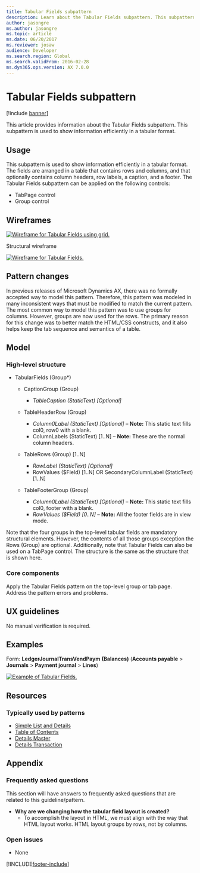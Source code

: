 ```yaml
---
title: Tabular Fields subpattern
description: Learn about the Tabular Fields subpattern. This subpattern is used to show information efficiently in a tabular format.
author: jasongre
ms.author: jasongre
ms.topic: article
ms.date: 06/20/2017
ms.reviewer: josaw
audience: Developer
ms.search.region: Global
ms.search.validFrom: 2016-02-28
ms.dyn365.ops.version: AX 7.0.0
---
```


# Tabular Fields subpattern

[!include [banner](../includes/banner.md)]

This article provides information about the Tabular Fields subpattern. This subpattern is used to show information efficiently in a tabular format. 

## Usage

This subpattern is used to show information efficiently in a tabular format. The fields are arranged in a table that contains rows and columns, and that optionally contains column headers, row labels, a caption, and a footer. The Tabular Fields subpattern can be applied on the following controls:

-   TabPage control
-   Group control

## Wireframes

[![Wireframe for Tabular Fields using grid.](./media/tabularfields1.png)](./media/tabularfields1.png)

Structural wireframe

[![Wireframe for Tabular Fields.](./media/tabularfields2.png)](./media/tabularfields2.png)

## Pattern changes
In previous releases of Microsoft Dynamics AX, there was no formally accepted way to model this pattern. Therefore, this pattern was modeled in many inconsistent ways that must be modified to match the current pattern. The most common way to model this pattern was to use groups for columns. However, groups are now used for the rows. The primary reason for this change was to better match the HTML/CSS constructs, and it also helps keep the tab sequence and semantics of a table.

## Model
### High-level structure

- TabularFields (Group\*)

    - CaptionGroup (Group)

        - *TableCaption (StaticText) \[Optional\]*

    - TableHeaderRow (Group)

        - *Column0Label (StaticText) \[Optional\]* – **Note:** This static text fills col0, row0 with a blank.
        - ColumnLabels (StaticText) \[1..N\] – **Note:** These are the normal column headers.

    - TableRows (Group) \[1..N\]

        - *RowLabel (StaticText) \[Optional\]*
        - RowValues ($Field) \[1..N\] OR SecondaryColumnLabel (StaticText) \[1..N\]

    - TableFooterGroup (Group)

        - *Column0Label (StaticText) \[Optional\]* – **Note:** This static text fills col0, footer with a blank.
        - *RowValues ($Field) \[0..N\]* – **Note:** All the footer fields are in view mode.

Note that the four groups in the top-level tabular fields are mandatory structural elements. However, the contents of all those groups exception the Rows (Group) are optional. Additionally, note that Tabular Fields can also be used on a TabPage control. The structure is the same as the structure that is shown here.

### Core components

Apply the Tabular Fields pattern on the top-level group or tab page. Address the pattern errors and problems.

## UX guidelines
No manual verification is required.

## Examples
Form: **LedgerJournalTransVendPaym** **(Balances)** (**Accounts payable** &gt; **Journals** &gt; **Payment journal** &gt; **Lines**) 

[![Example of Tabular Fields.](./media/tabularfields3.png)](./media/tabularfields3.png)

## Resources
### Typically used by patterns

-   [Simple List and Details](simple-list-details-form-pattern.md)
-   [Table of Contents](table-of-contents-form-pattern.md)
-   [Details Master](details-master-form-pattern.md)
-   [Details Transaction](details-transaction-form-pattern.md)

## Appendix
### Frequently asked questions

This section will have answers to frequently asked questions that are related to this guideline/pattern.

-   **Why are we changing how the tabular field layout is created?**
    -   To accomplish the layout in HTML, we must align with the way that HTML layout works. HTML layout groups by rows, not by columns.

### Open issues

-   None


[!INCLUDE[footer-include](../../../includes/footer-banner.md)]
